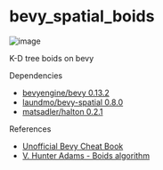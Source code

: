 # bevy_spatial_boids
![image](https://github.com/roblesch/bevy_spatial_boids/assets/8890471/1b2620b9-3d75-4e76-866e-9eef1e0145bd)

K-D tree boids on bevy

Dependencies
- [bevyengine/bevy 0.13.2](https://github.com/bevyengine/bevy/tree/release-0.13.2)
- [laundmo/bevy-spatial 0.8.0](https://github.com/laundmo/bevy-spatial)
- [matsadler/halton 0.2.1](https://github.com/matsadler/halton)

References
- [Unofficial Bevy Cheat Book](https://bevy-cheatbook.github.io/)
- [V. Hunter Adams - Boids algorithm](https://vanhunteradams.com/Pico/Animal_Movement/Boids-algorithm.html)
